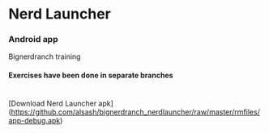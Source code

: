# Nerd Launcher
### Android app
Bignerdranch training

#### Exercises have been done in separate branches

#
[Download Nerd Launcher apk]
(https://github.com/alsash/bignerdranch_nerdlauncher/raw/master/rmfiles/app-debug.apk)
